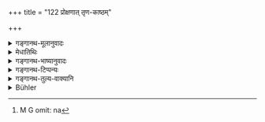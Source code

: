 +++
title = "122 प्रोक्षणात् तृण-काष्ठम्"

+++

<details><summary>गङ्गानथ-मूलानुवादः</summary>

Grass and wood and straw become pure by sprinkling; the house by sweeping and sprinkling; and an earthen pot by re-baking.—(121).
</details>

<details><summary>मेधातिथिः</summary>

व्रीह्यादिकाण्डं स्रस्तरादिप्रयोजनं **पलालम्** । **तृणानि** कुशशाद्वलादीनि ।

- <u>ननु</u> च दारवाणाम् इत्य् अत्र विकृतिः प्रकृतेर् ग्राहिकेत्य् उक्तम् । किमर्थं काष्ठग्रहणम् ।

- <u>नियमार्थम्</u>, प्रोक्षणम् एव । तेन यावन् न महान् उपघातस् तावद् दारूणि न[^२५४] तक्ष्यन्ते । चण्डालादिस्पर्शे तु "सोमसूर्यांशुमारुतैः" (य्ध् १.१९३) इत्य् अनेनैव शुद्धिः । तद्विकारणां तु दर्व्यादीनां प्रक्षालनतक्षणे स्वल्पोपघाते ऽन्नाद्युपयोगिनां कर्तव्ये । 


[^२५४]:
     M G omit: na

- **मार्जनं** शोधनं गृहस्य दूमांधकाराद्यपनयनम् । **उपाञ्जनं** सुधागोमयादिभिर् भूमिविलेपनम् । एतच् च शवचण्डालोदक्यादिभिर् भित्तिसंस्पर्शे व्यापिनि द्रष्टव्यम् । अव्याप्तौ तु तावन्मात्रस्यैव । ऊर्ध्वं शवोपघाते तु भित्तितक्षणं सूर्यरश्म्यनुप्रवेशो ऽग्निज्वालाभिमर्शनम् । क्वचित् पुनर् नवीकरणम् इत्यादिपठितं संमार्जनम् । 

- **मृन्मयानां पुनःपाकः** । पर्यग्निकरणम् उच्छिष्टपुरुषसंस्पर्शादौ द्रष्टव्यम् । पुनःपाकस् तु मद्यभाण्डादिसंस्पर्शे द्रष्टव्यः । साक्षात्स्पर्शे तु त्याग एव । यथोक्तम् 

- मद्यैर् मूत्रपुरीषैर् वा ष्ठीवनैः पूयशोणितैः ।

- संस्पृष्टं नैव शुध्येत पुनःपाकेन मृन्मयम् ॥ इति । (वध् ३.५९)
</details>

<details><summary>गङ्गानथ-भाष्यानुवादः</summary>

‘*Palāla*’, ‘*straw*,’ is the name applied to corn-stalks used in the making of mats and such other things

‘*Grass*’,—*i.e*., *kuśa*, ordinary grass, and so forth.

“In connection with the mention of ‘wooden articles’ (114), it has been remarked that the mention of the *product* implies the *cause* also; under the circumstances, why should ‘wood’ be mentioned in the present verse?”

It is mentioned for the purpose of emphasising the fact that
*sprinkling* alone is what should be done. And it is in virtue of this
that until the cause contamination is very serious, people do not have recourse to scraping the wood. In the event of its being touched fay the Cāṇḍala and such unclean persons, the purification is brought about ‘by means of the rays of the sun, of the moon and. wind’; but in the case of things made of wood,—such as the ladle and the like,—if the contamination is slight, people desirous of using them in connection with food &c., should have recourse to sprinkling and scraping.

‘*Sweeping*’—is the dealing of the house, which consists in removing of the stains of smoke and such things.

‘*Smearing*’—*i.e*., rubbing the floor with cow-dung, lime or some such thing.

All this should be understood to be necessary in the ‘case of the whole wall of the house becoming defiled by the touch of a dead body, *a cāṇḍala*, a menstruating woman and such persons; while in the case of only a portion of the wall being defiled, only that part should be
*smeared*. Bat in the case of defilement by a dead body falling on the
roof, walls should be scraped, rays of the sun should be made to enter the house, and the inside should be exposed to flames of fire; and in some cases *re-building* also has been laid down. All this comes under the term ‘*clearing*’.

Of earthen articles, there should be ‘*re-baking*’. That is, when it has been touched by a man with unwashed mouth, it shall be heated on fire; actual *rebaking* is to be done only in the case of its bring defiled by such undean things as a *wine-keg* and the like. When however it is touched by the wine itself, it should be thrown away. This is what has been thus declared by Vaśiṣṭha (3.59)—‘An earthen article is not purified by rebaking, if it has been touched by wine, mine, ordure, spittings, pus and blood’.—(121).
</details>

<details><summary>गङ्गानथ-टिप्पन्यः</summary>

(Verse 122 of others.)

This verse is quoted in *Hemādri* (Śrāddha, p. 805;—in
*Nityācārapradīpa* (p. 100);—in *Śuddhikaumudī* (pp. 311 and 306);—and
in *Kṛtyasārasamuccaya* (p. 83), which explains ‘*upāñjanam*’ as ‘smearing’.
</details>

<details><summary>गङ्गानथ-तुल्य-वाक्यानि</summary>

*Viṣṇu* (23.56).—‘A house is purified by scouring it with a broom, and
smearing the ground with cow-dung, and a book by sprinkling water over it. Land is cleansed by smearing it with cow-dung.’

*Gautama* (1.29).—‘Metals should he scoured; things made of clay should
be thoroughly heated by fire; those of wood should be planed; and cloth made of yarns should be washed.’

*Baudhāyana* (1.8.34).—‘Earthen vessels must be heated.’

*Baudhāyana* (1.13.21-25).—‘Grass placed on unconsecrated ground should
he washed; grass defiled out of one’s sight should he sprinkled; small pieces of fuel should be purified in the same manner; large pieces of wood should be washed and dried; but a large quantity of wood should be sprinkled with water.’

*Baudhāyana* (1.14.1, 2).—‘Earthen vessels touched by impure persons
must he exposed to the fire of *kuśa* grass; those defiled by stains of food-leavings should be exposed to another burning.’

*Āpastamba* (1.17.9, 10).—‘If he eats out of an earthen vessel, he shall
eat out of one that has not been used; if he gets a used vessel, he shall use it after having heated it thoroughly.’

*Vaśiṣṭha* (3.49, 58).—‘Objects of metal should be scoured with ashes;
those of clay should be thoroughly heated by fire; those of wood should he planed and cloth made of yarns should be washed. They quote the following:—“A woman is purified by her courses, a river by its current, brass by ashes, and an earthen pot by another burning.”’

*Viṣṇu* (23, 16, 18, 33).—‘Grass, fire-wood, dry cow-dung and leaves arc
cleansed by sprinkling of water; these same when defiled without stains, by washing, when there is a small quantity of them; earthen vessels are cleansed by a second burning.’

*Yājñavalkya* (1.187-188).—‘Earthenware is cleansed by a second burning;
the ground is purified by sweeping, burning and lapse of time, by cows walking over it, by sprinkling and scraping. The house is cleansed by sweeping and smearing.’

*Uśanas* (Aparārka, p. 263).—‘Earthenware smeared with food-leavings
should be washed; those touched by such leavings should be sprinkled.’

*Devala* (Do. 7, p. 265).—‘The ground is cleansed in five ways—by
digging, by burning, by smearing, by washing and by rain.’

*Yama* (Do.).—‘The ground is purified in seven ways—by digging, by
filling, by burning, by rain, by smearing, by cows passing over it and by lapse of time; ground is pure everywhere except whore it bears perceptible traces of impurity.’

*Baudhāyana* (Do.).—‘When a house has been defiled by the touch of a
corpse, its walls should be scraped, sun’s rays should be made to enter it and it should be touched by burning fire. Solid ground should be smeared; that with holes should he ploughed over; wet ground should have all impurities removed and then covered over.’

*Saṃvarta* (Do.).—‘When a house has been defiled by the presence of a
dead body in it, all earthen vessels and cooked food should be thrown away; then it should be smeared with cow-dung, and goats should be made to smell it, then the whole of it should be sprinkled by Brahmaṇas with
*kuśa* and water.’

*Marīci* (Aparārka, p. 266).—‘If an outcast enter a house, it is
purified by smearing; if he dwells in it, then it should be burnt or demolished.’
</details>

<details><summary>Bühler</summary>

122	Grass, wood, and straw become pure by being sprinkled (with water), a house by sweeping and smearing (it with cowdung or whitewash), an earthen (vessel) by a second burning.
</details>
